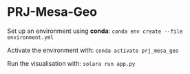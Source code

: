 # PRJ-Mesa-Geo

Set up an environment using **conda**:
`conda env create --file environment.yml`

Activate the environment with:
`conda activate prj_mesa_geo`

Run the visualisation with:
`solara run app.py`
